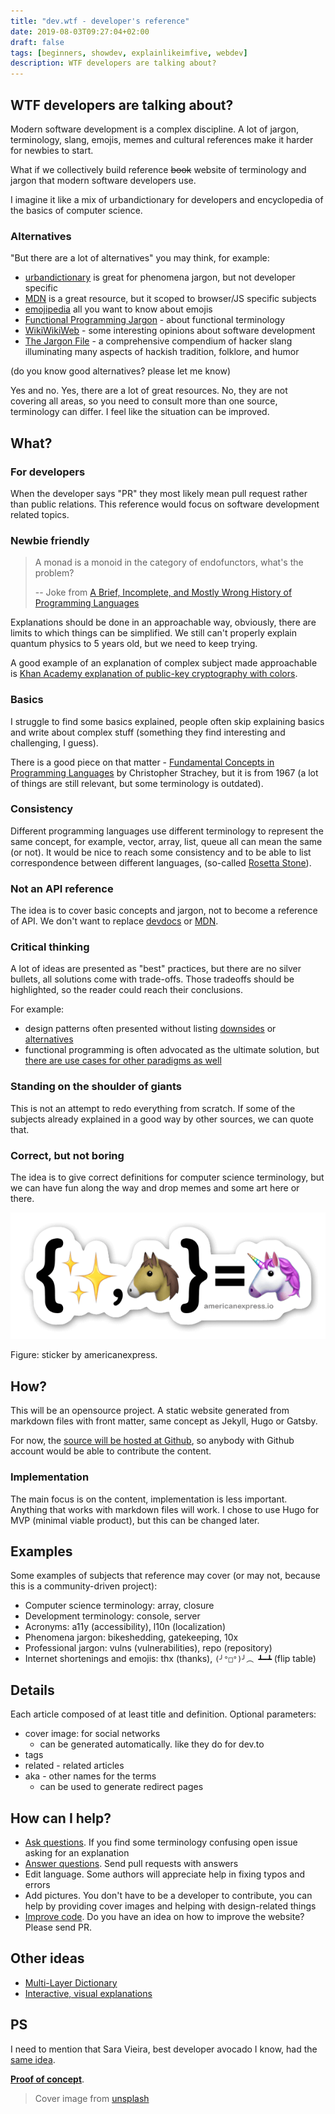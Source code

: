 ```yaml
---
title: "dev.wtf - developer's reference"
date: 2019-08-03T09:27:04+02:00
draft: false
tags: [beginners, showdev, explainlikeimfive, webdev]
description: WTF developers are talking about?
---
```


## WTF developers are talking about?

Modern software development is a complex discipline. A lot of jargon, terminology, slang, emojis, memes and cultural references make it harder for newbies to start.

<!--more-->

What if we collectively build reference ~~book~~ website of terminology and jargon that modern software developers use.

I imagine it like a mix of urbandictionary for developers and encyclopedia of the basics of computer science.

### Alternatives

"But there are a lot of alternatives" you may think, for example:

- [urbandictionary](https://www.urbandictionary.com/) is great for phenomena jargon, but not developer specific
- [MDN](https://developer.mozilla.org) is a great resource, but it scoped to browser/JS specific subjects
- [emojipedia](https://emojipedia.org/) all you want to know about emojis
- [Functional Programming Jargon](https://github.com/hemanth/functional-programming-jargon) - about functional terminology
- [WikiWikiWeb](http://wiki.c2.com/) - some interesting opinions about software development
- [The Jargon File](http://www.catb.org/~esr/jargon/html/go01.html) - a comprehensive compendium of hacker slang illuminating many aspects of hackish tradition, folklore, and humor

(do you know good alternatives? please let me know)

Yes and no. Yes, there are a lot of great resources. No, they are not covering all areas, so you need to consult more than one source, terminology can differ. I feel like the situation can be improved.

## What?

### For developers

When the developer says "PR" they most likely mean pull request rather than public relations. This reference would focus on software development related topics.

### Newbie friendly

> A monad is a monoid in the category of endofunctors, what's the problem?
>
> -- Joke from [A Brief, Incomplete, and Mostly Wrong History of Programming Languages](http://james-iry.blogspot.com/2009/05/brief-incomplete-and-mostly-wrong.html)

Explanations should be done in an approachable way, obviously, there are limits to which things can be simplified. We still can't properly explain quantum physics to 5 years old, but we need to keep trying.

A good example of an explanation of complex subject made approachable is [Khan Academy explanation of public-key cryptography with colors](https://www.khanacademy.org/computing/computer-science/cryptography/modern-crypt/v/diffie-hellman-key-exchange-part-1).

### Basics

I struggle to find some basics explained, people often skip explaining basics and write about complex stuff (something they find interesting and challenging, I guess).

There is a good piece on that matter - [Fundamental Concepts in Programming Languages](http://citeseerx.ist.psu.edu/viewdoc/download?doi=10.1.1.332.3161&rep=rep1&type=pdf) by Christopher Strachey, but it is from 1967 (a lot of things are still relevant, but some terminology is outdated).

### Consistency

Different programming languages use different terminology to represent the same concept, for example, vector, array, list, queue all can mean the same (or not). It would be nice to reach some consistency and to be able to list correspondence between different languages, (so-called [Rosetta Stone](http://rosettacode.org/wiki/Rosetta_Code:About)).

### Not an API reference

The idea is to cover basic concepts and jargon, not to become a reference of API. We don't want to replace [devdocs](https://devdocs.io/) or [MDN](https://developer.mozilla.org).

### Critical thinking

A lot of ideas are presented as "best" practices, but there are no silver bullets, all solutions come with trade-offs. Those tradeoffs should be highlighted, so the reader could reach their conclusions.

For example:

- design patterns often presented without listing [downsides](https://www.deconstructconf.com/2017/brian-marick-patterns-failed-why-should-we-care) or [alternatives](https://github.com/thma/LtuPatternFactory)
- functional programming is often advocated as the ultimate solution, but [there are use cases for other paradigms as well](https://www.youtube.com/watch?v=449j7oKQVkc&t=1s)

### Standing on the shoulder of giants

This is not an attempt to redo everything from scratch. If some of the subjects already explained in a good way by other sources, we can quote that.

### Correct, but not boring

The idea is to give correct definitions for computer science terminology, but we can have fun along the way and drop memes and some art here or there.

![](template-sticker-600x600.png)

Figure: sticker by americanexpress.

## How?

This will be an opensource project. A static website generated from markdown files with front matter, same concept as Jekyll, Hugo or Gatsby.

For now, the [source will be hosted at Github](https://github.com/stereobooster/dev.wtf), so anybody with Github account would be able to contribute the content.

### Implementation

The main focus is on the content, implementation is less important. Anything that works with markdown files will work. I chose to use Hugo for MVP (minimal viable product), but this can be changed later.

## Examples

Some examples of subjects that reference may cover (or may not, because this is a community-driven project):

- Computer science terminology: array, closure
- Development terminology: console, server
- Acronyms: a11y (accessibility), l10n (localization)
- Phenomena jargon: bikeshedding, gatekeeping, 10x
- Professional jargon: vulns (vulnerabilities), repo (repository)
- Internet shortenings and emojis: thx (thanks), `(╯°□°)╯︵ ┻━┻` (flip table)

## Details

Each article composed of at least title and definition. Optional parameters:

- cover image: for social networks
  - can be generated automatically. like they do for dev.to
- tags
- related - related articles
- aka - other names for the terms
  - can be used to generate redirect pages

## How can I help?

- [Ask questions](https://github.com/stereobooster/dev.wtf/issues). If you find some terminology confusing open issue asking for an explanation
- [Answer questions](https://github.com/stereobooster/dev.wtf/new/master/content/posts). Send pull requests with answers
- Edit language. Some authors will appreciate help in fixing typos and errors
- Add pictures. You don't have to be a developer to contribute, you can help by providing cover images and helping with design-related things
- [Improve code](https://github.com/stereobooster/dev.wtf). Do you have an idea on how to improve the website? Please send PR.

## Other ideas

- [Multi-Layer Dictionary](http://learnthesewordsfirst.com/about/what-is-a-multi-layer-dictionary.html)
- [Interactive, visual explanations](https://www.cs.usfca.edu/~galles/visualization/Algorithms.html)

## PS

I need to mention that Sara Vieira, best developer avocado I know, had the [same idea](https://github.com/SaraVieira/webdev.wtf/issues/1).

**[Proof of concept](https://devwtf.netlify.com/)**.

> Cover image from [unsplash](https://unsplash.com/photos/Oaqk7qqNh_c)
